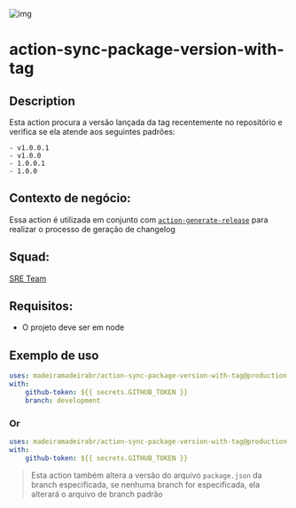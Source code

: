 ![img](https://github.com/madeiramadeirabr/action-check-status-sd-jira/blob/production/img/action-sync-package-version-with-tag.svg)
# action-sync-package-version-with-tag

## Description
Esta action procura a versão lançada da tag recentemente no repositório e verifica se ela atende aos seguintes padrões:

```
- v1.0.0.1
- v1.0.0
- 1.0.0.1
- 1.0.0
```

## Contexto de negócio:
Essa action é utilizada em conjunto com [`action-generate-release`](https://github.com/madeiramadeirabr/generate-release 'action-generate-release') para realizar o processo de geração de changelog
## Squad:
[SRE Team](https://github.com/orgs/madeiramadeirabr/teams/team-platform-services 'SRE Team')

## Requisitos:
- O projeto deve ser em node

## Exemplo de uso 

```yml
uses: madeiramadeirabr/action-sync-package-version-with-tag@production
with:
    github-token: ${{ secrets.GITHUB_TOKEN }}
    branch: development
```
### Or

```yml
uses: madeiramadeirabr/action-sync-package-version-with-tag@production
with:
    github-token: ${{ secrets.GITHUB_TOKEN }}
```

> Esta action também altera a versão do arquivo `package.json` da branch especificada, se nenhuma branch for especificada, ela alterará o arquivo de branch padrão
